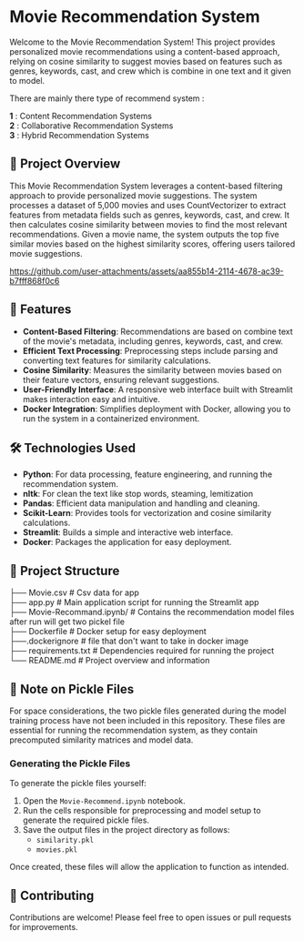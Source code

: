 # Movie Recommendation System

Welcome to the Movie Recommendation System! This project provides personalized movie recommendations using a content-based approach, relying on cosine similarity to suggest movies based on features such as genres, keywords, cast, and crew which is combine in one text and it given to model.  

There are mainly there type of recommend system :  

**1** : Content Recommendation Systems  
**2** : Collaborative Recommendation Systems  
**3** : Hybrid Recommendation Systems  

## 🚀 Project Overview

This Movie Recommendation System leverages a content-based filtering approach to provide personalized movie suggestions. The system processes a dataset of 5,000 movies and uses CountVectorizer to extract features from metadata fields such as genres, keywords, cast, and crew. It then calculates cosine similarity between movies to find the most relevant recommendations. Given a movie name, the system outputs the top five similar movies based on the highest similarity scores, offering users tailored movie suggestions.

https://github.com/user-attachments/assets/aa855b14-2114-4678-ac39-b7fff868f0c6

## 🎯 Features

- **Content-Based Filtering**: Recommendations are based on combine text of the movie's metadata, including genres, keywords, cast, and crew.
- **Efficient Text Processing**: Preprocessing steps include parsing and converting text features for similarity calculations.
- **Cosine Similarity**: Measures the similarity between movies based on their feature vectors, ensuring relevant suggestions.
- **User-Friendly Interface**: A responsive web interface built with Streamlit makes interaction easy and intuitive.
- **Docker Integration**: Simplifies deployment with Docker, allowing you to run the system in a containerized environment.

## 🛠️ Technologies Used

- **Python**: For data processing, feature engineering, and running the recommendation system.
- **nltk**: For clean the text like stop words, steaming, lemitization
- **Pandas**: Efficient data manipulation and handling and cleaning.
- **Scikit-Learn**: Provides tools for vectorization and cosine similarity calculations.
- **Streamlit**: Builds a simple and interactive web interface.
- **Docker**: Packages the application for easy deployment.

## 📂 Project Structure

├── Movie.csv                # Csv data for app  
├── app.py                   # Main application script for running the Streamlit app  
├── Movie-Recommand.ipynb/   # Contains the recommendation model files after run will get two pickel file  
├── Dockerfile               # Docker setup for easy deployment  
├──.dockerignore             # file that don't want to take in docker image  
├── requirements.txt         # Dependencies required for running the project  
└── README.md                # Project overview and information  

## 📝 Note on Pickle Files

For space considerations, the two pickle files generated during the model training process have not been included in this repository. These files are essential for running the recommendation system, as they contain precomputed similarity matrices and model data.

### Generating the Pickle Files

To generate the pickle files yourself:
1. Open the `Movie-Recommend.ipynb` notebook.
2. Run the cells responsible for preprocessing and model setup to generate the required pickle files.
3. Save the output files in the project directory as follows:
   - `similarity.pkl`
   - `movies.pkl`

Once created, these files will allow the application to function as intended.

## 🤝 Contributing

Contributions are welcome! Please feel free to open issues or pull requests for improvements.




